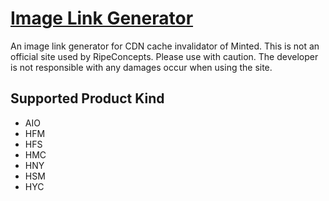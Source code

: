 # [Image Link Generator](https://prismprince.github.io/Image-Links-Generator)
An image link generator for CDN cache invalidator of Minted. This is not an official site used by RipeConcepts. Please use with caution. The developer is not responsible with any damages occur when using the site.

## Supported Product Kind
- AIO
- HFM
- HFS
- HMC
- HNY
- HSM
- HYC
